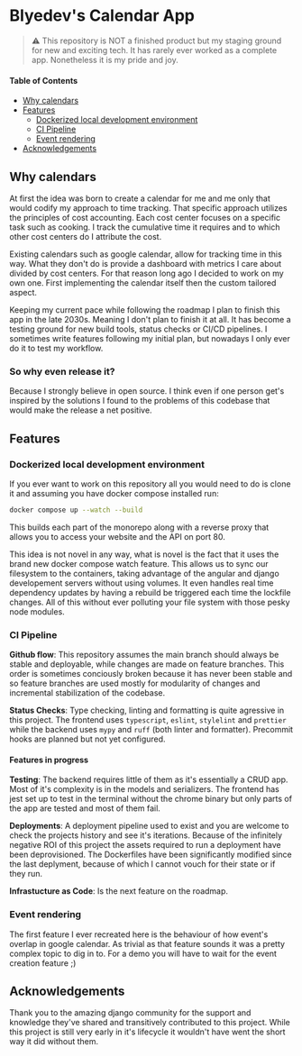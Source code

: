 # Blyedev's Calendar App

> ⚠️ This repository is NOT a finished product but my staging ground for new and exciting tech. It has rarely ever worked as a complete app. Nonetheless it is my pride and joy.

#### Table of Contents

* [Why calendars](#why-calendars)
* [Features](#features)
     - [Dockerized local development environment](#dockerized-local-development-environment)
     - [CI Pipeline](#ci-pipeline)
     - [Event rendering](#event-rendering)
* [Acknowledgements](#acknowledgements)

## Why calendars

At first the idea was born to create a calendar for me and me only that would codify my approach to time tracking. That specific approach utilizes the principles of cost accounting. Each cost center focuses on a specific task such as cooking. I track the cumulative time it requires and to which other cost centers do I attribute the cost.

Existing calendars such as google calendar, allow for tracking time in this way. What they don't do is provide a dashboard with metrics I care about divided by cost centers. For that reason long ago I decided to work on my own one. First implementing the calendar itself then the custom tailored aspect.

Keeping my current pace while following the roadmap I plan to finish this app in the late 2030s. Meaning I don't plan to finish it at all. It has become a testing ground for new build tools, status checks or CI/CD pipelines. I sometimes write features following my initial plan, but nowadays I only ever do it to test my workflow.

### So why even release it?

Because I strongly believe in open source. I think even if one person get's inspired by the solutions I found to the problems of this codebase that would make the release a net positive.

## Features

### Dockerized local development environment

If you ever want to work on this repository all you would need to do is clone it and assuming you have docker compose installed run:

```bash
docker compose up --watch --build
```

This builds each part of the monorepo along with a reverse proxy that allows you to access your website and the API on port 80.

This idea is not novel in any way, what is novel is the fact that it uses the brand new docker compose watch feature. This allows us to sync our filesystem to the containers, taking advantage of the angular and django developement servers without using volumes. It even handles real time dependency updates by having a rebuild be triggered each time the lockfile changes. All of this without ever polluting your file system with those pesky node modules.

### CI Pipeline

**Github flow**: This repository assumes the main branch should always be stable and deployable, while changes are made on feature branches. This order is sometimes conciously broken because it has never been stable and so feature branches are used mostly for modularity of changes and incremental stabilization of the codebase.

**Status Checks**: Type checking, linting and formatting is quite agressive in this project. The frontend uses `typescript`, `eslint`, `stylelint` and `prettier` while the backend uses `mypy` and `ruff` (both linter and formatter). Precommit hooks are planned but not yet configured.

#### Features in progress

**Testing**: The backend requires little of them as it's essentially a CRUD app. Most of it's complexity is in the models and serializers. The frontend has jest set up to test in the terminal without the chrome binary but only parts of the app are tested and most of them fail.

**Deployments**: A deployment pipeline used to exist and you are welcome to check the projects history and see it's iterations. Because of the infinitely negative ROI of this project the assets required to run a deployment have been deprovisioned. The Dockerfiles have been significantly modified since the last deplyment, because of which I cannot vouch for their state or if they run.

**Infrastucture as Code**: Is the next feature on the roadmap.

### Event rendering

The first feature I ever recreated here is the behaviour of how event's overlap in google calendar. As trivial as that feature sounds it was a pretty complex topic to dig in to. For a demo you will have to wait for the event creation feature ;)

## Acknowledgements

Thank you to the amazing django community for the support and knowledge they've shared and transitively contributed to this project. While this project is still very early in it's lifecycle it wouldn't have went the short way it did without them.
